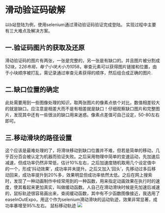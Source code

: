 滑动验证码破解
====
以b站登陆为例，使用selenium通过滑动验证码验证完成登陆。
实现过程中主要有三大难点及解决方案。

一.验证码图片的获取及还原
---
滑动验证码的图片有两张，一张是完整的，另一张是有缺口的。并且图片被分割成52块，2*26布局，每个小块大小为10*58，审查元素可以获得图片链接和位置，由于小块顺序被打乱，需记录通过审查元素获得的顺序，然后组合成正确的图片.

 二.缺口位置的确定
 ---
 此处需要用到一些图像处理的知识，取两张图片的像素点依个对比，数值相差较大的就是缺口。应注意是相差大而不是有相差就是缺口！仔细观察缺口图片和完整图片，发现其中还有一些很淡的缺口用来迷惑。像素点差值可自己设定，50-80左右即可。
 
 三.移动滑块的路径设置
 ---
 这个应该是最难处理的了，将滑块移动到缺口位置并不难，但若是简单的移动，几乎百分百会被认定为机器而验证失败。之后采用物理中简单的变速运动，先加速后减速，但成功率仍然非常低，估计10%左右，之后加速度随机取用几个设定值中的一个，形成‘抖动效果’，成功率并未提升。之后又加入‘回头’，先移动过多后移动回来，成功率提升到20%多，效果明显但成功率依然太低。之后在网上搜索时，发现了一种动画制作中经常用到的一种函数，用来指定动画效果在执行时的速度，使其看起来更加真实，叫做缓动函数。人自己在滑动滑块时候是先加速后减速的，鼠标轨迹很容易画出来，查阅缓动函数，其中有不少函数图像接近，我选用了easeInOutExpo，用这个作为selenium滑动滑块的运动轨迹，效果非常显著，成功率暴增至95%左右。
                                            鼠标移动轨迹
 ![](https://github.com/weizhimeng/selenium-Sliding-verification-code/blob/master/shubiaoguiji.png)
